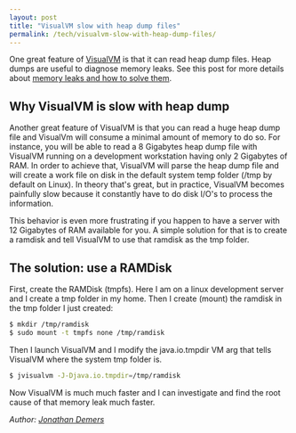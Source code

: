 ```yaml
---
layout: post
title: "VisualVM slow with heap dump files"
permalink: /tech/visualvm-slow-with-heap-dump-files/
---
```


One great feature of [VisualVM](https://visualvm.github.io/) is that it can read heap dump files. Heap dumps are useful to diagnose memory leaks. See this post for more details about [memory leaks and how to solve them](/tech/solve-java-lang-outofmemoryerror-java-heap-space/).

## Why VisualVM is slow with heap dump

Another great feature of VisualVM is that you can read a huge heap dump file and VisualVm will consume a minimal amount of memory to do so. For instance, you will be able to read a 8 Gigabytes heap dump file with VisualVM running on a development workstation having only 2 Gigabytes of RAM. In order to achieve that, VisualVM will parse the heap dump file and will create a work file on disk in the default system temp folder (/tmp by default on Linux). In theory that's great, but in practice, VisualVM becomes painfully slow because it constantly have to do disk I/O's to process the information.

This behavior is even more frustrating if you happen to have a server with 12 Gigabytes of RAM available for you. A simple solution for that is to create a ramdisk and tell VisualVM to use that ramdisk as the tmp folder.

## The solution: use a RAMDisk

First, create the RAMDisk (tmpfs). Here I am on a linux development server and I create a tmp folder in my home. Then I create (mount) the ramdisk in the tmp folder I just created:

```bash
$ mkdir /tmp/ramdisk
$ sudo mount -t tmpfs none /tmp/ramdisk
```

Then I launch VisualVM and I modify the java.io.tmpdir VM arg that tells VisualVM where the system tmp folder is.

```bash
$ jvisualvm -J-Djava.io.tmpdir=/tmp/ramdisk
```

Now VisualVM is much much faster and I can investigate and find the root cause of that memory leak much faster.

*Author: [Jonathan Demers](https://www.linkedin.com/in/jonathan-demers-ing/ "Jonathan Demers")*